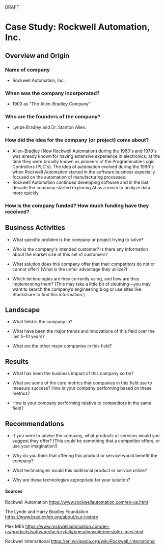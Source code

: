 DRAFT

# Case Study: Rockwell Automation, Inc.

## Overview and Origin

### **Name of company** 
* Rockwell Automation, Inc.

### **When was the company incorporated?**
* 1903 as "The Allen-Bradley Company"

### **Who are the founders of the company?**
* Lynde Bradley and Dr. Stanton Allen.

### **How did the idea for the company (or project) come about?**
* Allen-Bradley (Now Rockwell Automation) during the 1960's and 1970's was already known for having extensive experience in electronics, at the time they were broadly known as pioneers of the Programmable Logic Controllers (PLC's). The idea of automation evolved during the 1990's when Rockwell Automation started in the software business especially focused on the automation of manufacturing processes.
* Rockwell Automation continued developing software and in the last decade the company started exploring AI as a mean to analyze data more quickly.

### **How is the company funded? How much funding have they received?**

## Business Activities

* What specific problem is the company or project trying to solve?

* Who is the company's intended customer? Is there any information about the market size of this set of customers?

* What solution does this company offer that their competitors do not or cannot offer? (What is the unfair advantage they utilize?)

* Which technologies are they currently using, and how are they implementing them? (This may take a little bit of sleuthing&mdash;you may want to search the company’s engineering blog or use sites like Stackshare to find this information.)

## Landscape

* What field is the company in?

* What have been the major trends and innovations of this field over the last 5&ndash;10 years?

* What are the other major companies in this field?

## Results

* What has been the business impact of this company so far?

* What are some of the core metrics that companies in this field use to measure success? How is your company performing based on these metrics?

* How is your company performing relative to competitors in the same field?

## Recommendations

* If you were to advise the company, what products or services would you suggest they offer? (This could be something that a competitor offers, or use your imagination!)

* Why do you think that offering this product or service would benefit the company?

* What technologies would this additional product or service utilize?

* Why are these technologies appropriate for your solution?

#### Sources

Rockwell Automation https://www.rockwellautomation.com/en-us.html

The Lynde and Harry Bradley Foundation https://www.bradleyfdn.org/about/our-history

Plex MES https://www.rockwellautomation.com/en-us/products/software/factorytalk/operationsuite/mes/plex-mes.html

Rockwell International https://en.wikipedia.org/wiki/Rockwell_International
